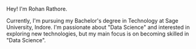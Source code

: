 Hey! I'm Rohan Rathore.

Currently, I'm pursuing my Bachelor's degree in Technology at Sage University, Indore.
I'm passionate about "Data Science" and interested in exploring new technologies, but my main focus is on becoming skilled in "Data Science".
